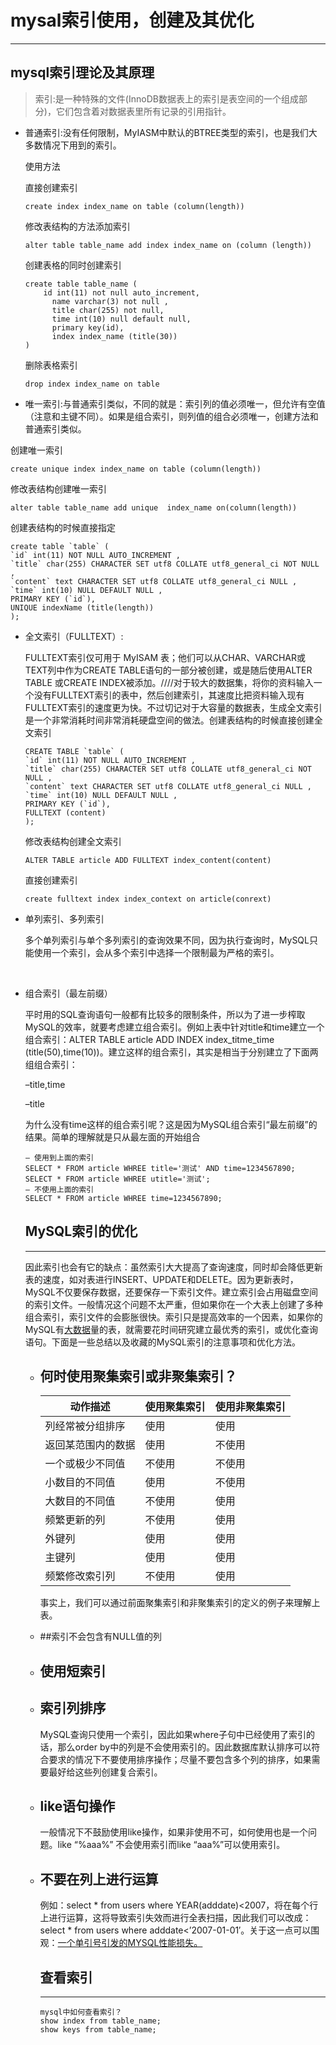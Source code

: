 # mysal索引使用，创建及其优化

---

## mysql索引理论及其原理

> 索引:是一种特殊的文件(InnoDB数据表上的索引是表空间的一个组成部分)，它们包含着对数据表里所有记录的引用指针。

- 普通索引:没有任何限制，MyIASM中默认的BTREE类型的索引，也是我们大多数情况下用到的索引。

  使用方法

  直接创建索引

  ```mysql
  create index index_name on table (column(length))
  ```

  修改表结构的方法添加索引

  ```mysql
  alter table table_name add index index_name on (column (length))
  ```

  创建表格的同时创建索引

  ```mysql
  create table table_name (
      id int(11) not null auto_increment,
    	name varchar(3) not null ,
    	title char(255) not null,
    	time int(10) null default null,
    	primary key(id),
    	index index_name (title(30))
  )
  ```

  删除表格索引

  ```mysql
  drop index index_name on table
  ```

-  唯一索引:与普通索引类似，不同的就是：索引列的值必须唯一，但允许有空值（注意和主键不同）。如果是组合索引，则列值的组合必须唯一，创建方法和普通索引类似。

  创建唯一索引

  ```mysql
  create unique index index_name on table (column(length))
  ```

  修改表结构创建唯一索引

  ```mysql
  alter table table_name add unique  index_name on(column(length))
  ```
  创建表结构的时候直接指定

  ``` mysql
  create table `table` (
  `id` int(11) NOT NULL AUTO_INCREMENT ,
  `title` char(255) CHARACTER SET utf8 COLLATE utf8_general_ci NOT NULL ,
  `content` text CHARACTER SET utf8 COLLATE utf8_general_ci NULL ,
  `time` int(10) NULL DEFAULT NULL ,
  PRIMARY KEY (`id`),
  UNIQUE indexName (title(length))
  );
  ```

- 全文索引（FULLTEXT）:

  FULLTEXT索引仅可用于 MyISAM 表；他们可以从CHAR、VARCHAR或TEXT列中作为CREATE TABLE语句的一部分被创建，或是随后使用ALTER TABLE 或CREATE INDEX被添加。////对于较大的数据集，将你的资料输入一个没有FULLTEXT索引的表中，然后创建索引，其速度比把资料输入现有FULLTEXT索引的速度更为快。不过切记对于大容量的数据表，生成全文索引是一个非常消耗时间非常消耗硬盘空间的做法。创建表结构的时候直接创建全文索引

  ```mysql
  CREATE TABLE `table` (
  `id` int(11) NOT NULL AUTO_INCREMENT ,
  `title` char(255) CHARACTER SET utf8 COLLATE utf8_general_ci NOT NULL ,
  `content` text CHARACTER SET utf8 COLLATE utf8_general_ci NULL ,
  `time` int(10) NULL DEFAULT NULL ,
  PRIMARY KEY (`id`),
  FULLTEXT (content)
  );
  ```

  修改表结构创建全文索引

  ```mysql
  ALTER TABLE article ADD FULLTEXT index_content(content)
  ```

  直接创建索引

  ```mysql
  create fulltext index index_context on article(conrext)
  ```

- 单列索引、多列索引

  多个单列索引与单个多列索引的查询效果不同，因为执行查询时，MySQL只能使用一个索引，会从多个索引中选择一个限制最为严格的索引。

  ​

- 组合索引（最左前缀）

  平时用的SQL查询语句一般都有比较多的限制条件，所以为了进一步榨取MySQL的效率，就要考虑建立组合索引。例如上表中针对title和time建立一个组合索引：ALTER TABLE article ADD INDEX index_titme_time (title(50),time(10))。建立这样的组合索引，其实是相当于分别建立了下面两组组合索引：

  –title,time

  –title

  为什么没有time这样的组合索引呢？这是因为MySQL组合索引“最左前缀”的结果。简单的理解就是只从最左面的开始组合

  ```mysql
  – 使用到上面的索引
  SELECT * FROM article WHREE title='测试' AND time=1234567890;
  SELECT * FROM article WHREE utitle='测试';
  – 不使用上面的索引
  SELECT * FROM article WHREE time=1234567890;
  ```

  ## MySQL索引的优化

  ---

  因此索引也会有它的缺点：虽然索引大大提高了查询速度，同时却会降低更新表的速度，如对表进行INSERT、UPDATE和DELETE。因为更新表时，MySQL不仅要保存数据，还要保存一下索引文件。建立索引会占用磁盘空间的索引文件。一般情况这个问题不太严重，但如果你在一个大表上创建了多种组合索引，索引文件的会膨胀很快。索引只是提高效率的一个因素，如果你的MySQL有[大数据](http://lib.csdn.net/base/hadoop)量的表，就需要花时间研究建立最优秀的索引，或优化查询语句。下面是一些总结以及收藏的MySQL索引的注意事项和优化方法。

  * ## 何时使用聚集索引或非聚集索引？

    | 动作描述      | 使用聚集索引 | 使用非聚集索引 |
    | --------- | ------ | ------- |
    | 列经常被分组排序  | 使用     | 使用      |
    | 返回某范围内的数据 | 使用     | 不使用     |
    | 一个或极少不同值  | 不使用    | 不使用     |
    | 小数目的不同值   | 使用     | 不使用     |
    | 大数目的不同值   | 不使用    | 使用      |
    | 频繁更新的列    | 不使用    | 使用      |
    | 外键列       | 使用     | 使用      |
    | 主键列       | 使用     | 使用      |
    | 频繁修改索引列   | 不使用    | 使用      |

    事实上，我们可以通过前面聚集索引和非聚集索引的定义的例子来理解上表。

  *  ##索引不会包含有NULL值的列

  * ## 使用短索引

  *  ## 索引列排序

     MySQL查询只使用一个索引，因此如果where子句中已经使用了索引的话，那么order by中的列是不会使用索引的。因此数据库默认排序可以符合要求的情况下不要使用排序操作；尽量不要包含多个列的排序，如果需要最好给这些列创建复合索引。

  * ## like语句操作

    一般情况下不鼓励使用like操作，如果非使用不可，如何使用也是一个问题。like “%aaa%” 不会使用索引而like “aaa%”可以使用索引。

  * ## 不要在列上进行运算

    例如：select * from users where YEAR(adddate)<2007，将在每个行上进行运算，这将导致索引失效而进行全表扫描，因此我们可以改成：select * from users where adddate<’2007-01-01′。关于这一点可以围观：[一个单引号引发的MYSQL性能损失。](http://www.zendstudio.net/archives/single-quotes-or-no-single-quotes-in-sql-query)

    ## 查看索引

    ---

    ```mysql
    mysql中如何查看索引？
    show index from table_name;
    show keys from table_name;
    ```
